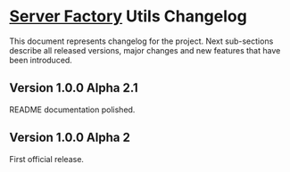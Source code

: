 # [Server Factory](https://github.com/milos85vasic/Server-Factory) Utils Changelog

This document represents changelog for the project. Next sub-sections describe
all released versions, major changes and new features that have been introduced.

## Version 1.0.0 Alpha 2.1

README documentation polished.

## Version 1.0.0 Alpha 2

First official release.
